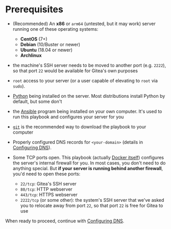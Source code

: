 # Prerequisites

- (Recommended) An **x86** or `arm64` (untested, but it may work) server running one of these operating systems:
  - **CentOS** (7+)
  - **Debian** (10/Buster or newer)
  - **Ubuntu** (18.04 or newer)
  - **Archlinux**

- the machine's SSH server needs to be moved to another port (e.g. `2222`), so that port `22` would be available for Gitea's own purposes

- `root` access to your server (or a user capable of elevating to `root` via `sudo`).

- [Python](https://www.python.org/) being installed on the server. Most distributions install Python by default, but some don't

- the [Ansible](http://ansible.com/) program being installed on your own computer. It's used to run this playbook and configures your server for you

- [`git`](https://git-scm.com/) is the recommended way to download the playbook to your computer

- Properly configured DNS records for `<your-domain>` (details in [Configuring DNS](configuring-dns.md)).

- Some TCP ports open. This playbook (actually [Docker itself](https://docs.docker.com/network/iptables/)) configures the server's internal firewall for you. In most cases, you don't need to do anything special. But **if your server is running behind another firewall**, you'd need to open these ports:

  - `22/tcp`: Gitea's SSH server
  - `80/tcp`: HTTP webserver
  - `443/tcp`: HTTPS webserver
  - `2222/tcp` (or some other): the system's SSH server that we've asked you to relocate away from port `22`, so that port `22` is free for Gitea to use

When ready to proceed, continue with [Configuring DNS](configuring-dns.md).
